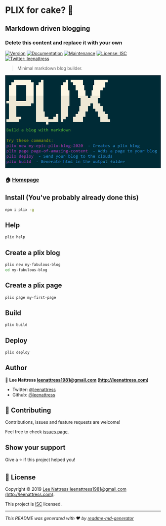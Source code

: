 
[blog-date]: <> (2019-10-29T11:44:46.073Z)
[blog-title]: <> (Page Title)
[blog-author]: <> (Blog Owner)

# PLIX for cake? 🍰
## Markdown driven blogging
### Delete this content and replace it with your own

[![Version](https://img.shields.io/npm/v/plix.svg)](https://www.npmjs.com/package/plix)
[![Documentation](https://img.shields.io/badge/documentation-yes-brightgreen.svg)](https://github.com/leenattress/plix#readme)
[![Maintenance](https://img.shields.io/badge/Maintained%3F-yes-green.svg)](https://github.com/leenattress/plix/graphs/commit-activity)
[![License: ISC](https://img.shields.io/github/license/leenattress/plix)](https://github.com/leenattress/plix/blob/master/LICENSE)
[![Twitter: leenattress](https://img.shields.io/twitter/follow/leenattress.svg?style=social)](https://twitter.com/leenattress)

> Minimal markdown blog builder.

![plix terminal header](assets/images/plix_readme.PNG)


### 🏠 [Homepage](https://github.com/leenattress/plix)

## Install (You've probably already done this)

```sh
npm i plix -g
```

## Help

```sh
plix help
```

## Create a plix blog

```sh
plix new my-fabulous-blog
cd my-fabulous-blog
```

## Create a plix page

```sh
plix page my-first-page
```

## Build

```sh
plix build
```

## Deploy

```sh
plix deploy
```

## Author

👤 **Lee Nattress <leenattress1981@gmail.com> (http://leenattress.com)**

* Twitter: [@leenattress](https://twitter.com/leenattress)
* Github: [@leenattress](https://github.com/leenattress)

## 🤝 Contributing

Contributions, issues and feature requests are welcome!

Feel free to check [issues page](https://github.com/leenattress/plix/issues).

## Show your support

Give a ⭐️ if this project helped you!


## 📝 License

Copyright © 2019 [Lee Nattress <leenattress1981@gmail.com> (http://leenattress.com)](https://github.com/leenattress).

This project is [ISC](https://github.com/leenattress/plix/blob/master/LICENSE) licensed.

***
_This README was generated with ❤️ by [readme-md-generator](https://github.com/kefranabg/readme-md-generator)_
